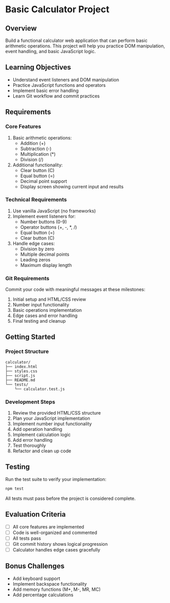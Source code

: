 # Basic Calculator Project

## Overview

Build a functional calculator web application that can perform basic arithmetic operations. This project will help you practice DOM manipulation, event handling, and basic JavaScript logic.

## Learning Objectives

- Understand event listeners and DOM manipulation
- Practice JavaScript functions and operators
- Implement basic error handling
- Learn Git workflow and commit practices

## Requirements

### Core Features

1. Basic arithmetic operations:
   - Addition (+)
   - Subtraction (-)
   - Multiplication (\*)
   - Division (/)
2. Additional functionality:
   - Clear button (C)
   - Equal button (=)
   - Decimal point support
   - Display screen showing current input and results

### Technical Requirements

1. Use vanilla JavaScript (no frameworks)
2. Implement event listeners for:
   - Number buttons (0-9)
   - Operator buttons (+, -, \*, /)
   - Equal button (=)
   - Clear button (C)
3. Handle edge cases:
   - Division by zero
   - Multiple decimal points
   - Leading zeros
   - Maximum display length

### Git Requirements

Commit your code with meaningful messages at these milestones:

1. Initial setup and HTML/CSS review
2. Number input functionality
3. Basic operations implementation
4. Edge cases and error handling
5. Final testing and cleanup

## Getting Started

### Project Structure

```
calculator/
├── index.html
├── styles.css
├── script.js
├── README.md
└── tests/
    └── calculator.test.js
```

### Development Steps

1. Review the provided HTML/CSS structure
2. Plan your JavaScript implementation
3. Implement number input functionality
4. Add operation handling
5. Implement calculation logic
6. Add error handling
7. Test thoroughly
8. Refactor and clean up code

## Testing

Run the test suite to verify your implementation:

```bash
npm test
```

All tests must pass before the project is considered complete.

## Evaluation Criteria

- [ ] All core features are implemented
- [ ] Code is well-organized and commented
- [ ] All tests pass
- [ ] Git commit history shows logical progression
- [ ] Calculator handles edge cases gracefully

## Bonus Challenges

- Add keyboard support
- Implement backspace functionality
- Add memory functions (M+, M-, MR, MC)
- Add percentage calculations
